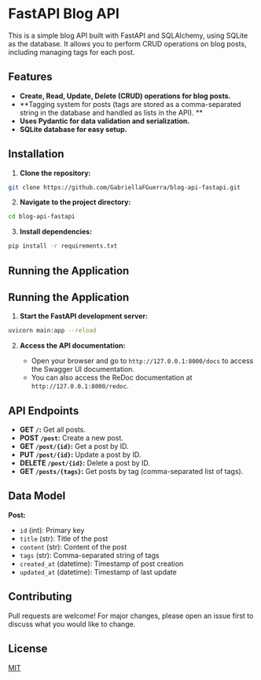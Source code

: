 # FastAPI Blog API

This is a simple blog API built with FastAPI and SQLAlchemy, using SQLite as the database. It allows you to perform CRUD operations on blog posts, including managing tags for each post.

## Features

- **Create, Read, Update, Delete (CRUD) operations for blog posts.**
- **Tagging system for posts (tags are stored as a comma-separated string in the database and handled as lists in the API).
**
- **Uses Pydantic for data validation and serialization.**
- **SQLite database for easy setup.**

## Installation

1. **Clone the repository:**
```bash
git clone https://github.com/GabriellaFGuerra/blog-api-fastapi.git
```

2. **Navigate to the project directory:**
```bash
cd blog-api-fastapi
```

3. **Install dependencies:**
```bash
pip install -r requirements.txt
```
## Running the Application

## Running the Application

1. **Start the FastAPI development server:**
```bash
uvicorn main:app --reload
```
2. **Access the API documentation:**

   - Open your browser and go to `http://127.0.0.1:8000/docs` to access the Swagger UI documentation.
   - You can also access the ReDoc documentation at `http://127.0.0.1:8000/redoc`.

## API Endpoints

- **GET `/`:** Get all posts.
- **POST `/post`:** Create a new post.
- **GET `/post/{id}`:** Get a post by ID.
- **PUT `/post/{id}`:** Update a post by ID.
- **DELETE `/post/{id}`:** Delete a post by ID.
- **GET `/posts/{tags}`:** Get posts by tag (comma-separated list of tags).

## Data Model

**Post:**

- `id` (int): Primary key
- `title` (str): Title of the post
- `content` (str): Content of the post
- `tags` (str): Comma-separated string of tags
- `created_at`
 (datetime): Timestamp of post creation
- `updated_at` (datetime): Timestamp of last update

## Contributing

Pull requests are welcome! For major changes, please open an issue first to discuss what you would like to change.

## License

[MIT](https://choosealicense.com/licenses/mit/)
